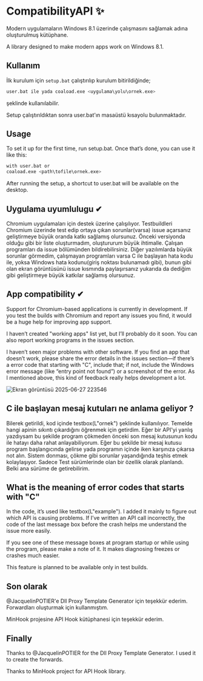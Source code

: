 # CompatibilityAPI ✨
Modern uygulamaların Windows 8.1 üzerinde çalışmasını sağlamak adına oluşturulmuş kütüphane.

A library designed to make modern apps work on Windows 8.1.

## Kullanım
İlk kurulum için `setup.bat` çalıştırılıp kurulum bitirildiğinde;                                                                                                  

```bash 
user.bat ile yada coaload.exe <uygulama\yolu\ornek.exe>
```                                                                                                                                     
şeklinde kullanılabilir.

Setup çalıştırıldıktan sonra user.bat'ın masaüstü kısayolu bulunmaktadır.

## Usage
To set it up for the first time, run setup.bat. Once that’s done, you can use it like this:

```bash 
with user.bat or
coaload.exe <path\tofile\ornek.exe>
```

After running the setup, a shortcut to user.bat will be available on the desktop.

## Uygulama uyumlulugu ✔
Chromium uygulamaları için destek üzerine çalışılıyor. Testbuildleri Chromium üzerinde test edip ortaya çıkan sorunlar(varsa) issue açarsanız geliştirmeye büyük oranda katkı sağlamış olursunuz.
Önceki versiyonda olduğu gibi bir liste oluşturmadım, oluştururum büyük ihtimalle. Çalışan programları da issue bölümünden bildirebilirsiniz.
Diğer yazılımlarda büyük sorunlar görmedim, çalışmayan programları varsa C ile başlayan hata kodu ile, yoksa Windows hata kodunu(giriş noktası bulunamadı gibi), bunun gibi olan ekran görüntüsünü issue 
kısmında paylaşırsanız yukarıda da dediğim gibi geliştirmeye büyük katkılar sağlamış olursunuz.

## App compatibility ✔

Support for Chromium-based applications is currently in development. If you test the builds with Chromium and report any issues you find, it would be a huge help for improving app support.

I haven’t created "working apps" list yet, but I’ll probably do it soon. You can also report working programs in the issues section.

I haven’t seen major problems with other software. If you find an app that doesn’t work, please share the error details in the issues section—if there’s a error code that starting with "C", include that; if not, include the Windows error message (like “entry point not found”) or a screenshot of the error. As I mentioned above, this kind of feedback really helps development a lot.


![Ekran görüntüsü 2025-06-27 223546](https://github.com/user-attachments/assets/0f121b92-a8d0-4331-b657-085bbd4229d3)


## C ile başlayan mesaj kutuları ne anlama geliyor ?
Bilerek getirildi, kod içinde testbox(L"ornek") şeklinde kullanılıyor. Temelde hangi apinin sıkıntı çıkardığını öğrenmek için getirdim. Eğer bir API'yi yanlış yazdıysam bu şekilde program çökmeden önceki son mesaj kutusunun kodu ile 
hatayı daha rahat anlayabiliyorum. Eğer bu şekilde bir mesaj kutusu program başlangıcında gelirse yada programın içinde iken karşınıza çıkarsa not alın. Sistem donması, çökme gibi sorunlar yaşandığında teşhis etmek kolaylaşıyor.
Sadece Test sürümlerinde olan bir özellik olarak planlandı. Belki ana sürüme de getirebilirim.

## What is the meaning of error codes that starts with "C"

In the code, it’s used like testbox(L"example"). I added it mainly to figure out which API is causing problems. If I’ve written an API call incorrectly, the code of the last message box before the crash helps me understand the issue more easily.

If you see one of these message boxes at program startup or while using the program, please make a note of it. It makes diagnosing freezes or crashes much easier.

This feature is planned to be available only in test builds.

## Son olarak
@JacquelinPOTIER'e Dll Proxy Template Generator için teşekkür ederim. Forwardları oluşturmak için kullanmıştım.

MinHook projesine API Hook kütüphanesi için teşekkür ederim.

## Finally
Thanks to @JacquelinPOTIER for the Dll Proxy Template Generator. I used it to create the forwards.

Thanks to MinHook project for API Hook library.



